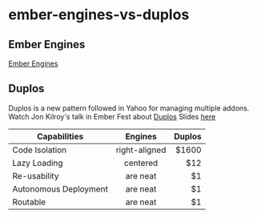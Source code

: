 # ember-engines-vs-duplos

## Ember Engines
[Ember Engines](http://ember-engines.com/)

## Duplos
Duplos is a new pattern followed in Yahoo for managing multiple addons. 
Watch Jon Kilroy's talk in Ember Fest about [Duplos](https://www.youtube.com/watch?v=7K4Gkr_w58w)
Slides [here](https://slides.com/jkusa/ember-duplos)

| Capabilities  | Engines       | Duplos  |
| ------------- |:-------------:| -----:|
| Code Isolation      | right-aligned | $1600 |
| Lazy Loading       | centered      |   $12 |
| Re-usability | are neat      |    $1 |
| Autonomous Deployment | are neat      |    $1 |
| Routable  | are neat      |    $1 |

